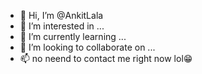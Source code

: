 - 👋 Hi, I’m @AnkitLala
- 👀 I’m interested in ...
- 🌱 I’m currently learning ...
- 💞️ I’m looking to collaborate on ...
- 📫 no neend to contact me right now lol😁

<!---
Ankit0061/Ankit0061 is a ✨ special ✨ repository because its `README.md` (this file) appears on your GitHub profile.
You can click the Preview link to take a look at your changes.
--->
